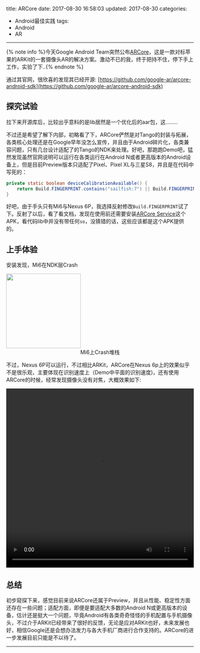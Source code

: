 title: ARCore
date: 2017-08-30 16:58:03
updated: 2017-08-30
categories:
- Android最佳实践
tags:
- Android
- AR

---

{% note info %}今天Google Android Team突然公布[ARCore](https://developers.google.com/ar/)，这是一款对标苹果的ARKit的一套摄像头AR的解决方案。激动不已的我，终于把持不住，停下手上工作，实验了下..{% endnote %}

<!-- more -->

通过其官网，很欣喜的发现其已经开源: [https://github.com/google-ar/arcore-android-sdk](https://github.com/google-ar/arcore-android-sdk)

## 探究试验

拉下来开源库后，比较出乎意料的是lib居然是一个优化后的aar包，这........

不过还是希望了解下内部，初略看了下，ARCore俨然是对Tango的封装与拓展，各类核心处理还是在Google早年没怎么宣传，并且由于Android碎片化，各类兼容问题，只有几台设计适配了的Tango的NDK来处理。好吧，那跑跑Demo吧，猛然发现虽然官网说明可以运行在各类运行在Android N或者更高版本的Android设备上，但是目前Preview版本只适配了Pixel、Pixel XL与三星S8，并且是在代码中写死的：

```java
private static boolean deviceCalibrationAvailable() {
    return Build.FINGERPRINT.contains("sailfish:7") || Build.FINGERPRINT.contains("sailfish:O") || Build.FINGERPRINT.contains("sailfish:8") || Build.FINGERPRINT.contains("marlin:7") || Build.FINGERPRINT.contains("marlin:O") || Build.FINGERPRINT.contains("marlin:8") || Build.FINGERPRINT.contains("walleye:O") || Build.FINGERPRINT.contains("walleye:8") || Build.FINGERPRINT.contains("taimen:O") || Build.FINGERPRINT.contains("taimen:8") || Build.FINGERPRINT.contains("SC-02J/SC-02J:7") || Build.FINGERPRINT.contains("SCV36_jp_kdi/SCV36:7") || Build.FINGERPRINT.contains("dreamqlteue/dreamqlteue:7") || Build.FINGERPRINT.contains("dreamqltesq/dreamqltesq:7") || Build.FINGERPRINT.contains("dreamqlteldusq/dreamqltesq:7") || Build.FINGERPRINT.contains("dreamqltezm/dreamqltecmcc:7") || Build.FINGERPRINT.contains("dreamqltevl/dreamqltecan:7") || isSupportedExynosDevice();
}
```

好吧，由于手头只有Mi6与Nexus 6P，我选择反射修改`Build.FINGERPRINT`试了下。反射了以后，看了看文档，发现在使用前还需要安装[ARCore Service](https://github.com/google-ar/arcore-android-sdk/releases/download/sdk-preview/arcore-preview.apk)这个APK，看代码lib中并没有带任何`so`，没猜错的话，这些应该都是这个APK提供的。

## 上手体验

安装发现，Mi6在NDK层Crash

<img src="/img/arcore-1.png" width="200px"/>
<center>Mi6上Crash堆栈</center>

不过，Nexus 6P可以运行，不过相比ARKit，ARCore在Nexus 6p上的效果似乎不是很乐观，主要体现在识别速度上（Demo中平面的识别速度)，还有使用ARCore的时候，经常发现摄像头没有对焦，大概效果如下:

<video width="100%" height="480" controls>
<source src="http://ovh3ykgmr.bkt.clouddn.com/arcore-test.mp4">
</video>

## 总结

初步窥探下来，感觉目前来说ARCore还属于Preview，并且从性能、稳定性方面还存在一些问题；适配方面，即便是要适配大多数的Android N或更高版本的设备，估计还是挺大一个问题，毕竟Android有各类奇奇怪怪的手机配置与手机摄像头，不过介于ARKit已经带来了很好的反馈，无论是应对ARKit也好，未来发展也好，相信Google还是会想办法发力与各大手机厂商进行合作支持的。ARCore的进一步发展目前只能是不以待了。

---
